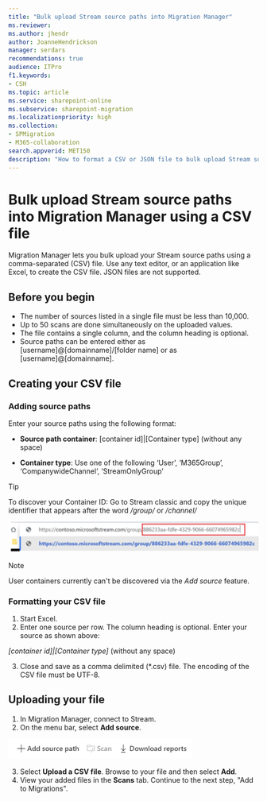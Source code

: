 ```yaml
---
title: "Bulk upload Stream source paths into Migration Manager"
ms.reviewer: 
ms.author: jhendr
author: JoanneHendrickson
manager: serdars
recommendations: true
audience: ITPro
f1.keywords:
- CSH
ms.topic: article
ms.service: sharepoint-online
ms.subservice: sharepoint-migration
ms.localizationpriority: high
ms.collection: 
- SPMigration
- M365-collaboration
search.appverid: MET150
description: "How to format a CSV or JSON file to bulk upload Stream source paths into Migration Manager."
---
```


# Bulk upload Stream source paths into Migration Manager using a CSV file 

Migration Manager lets you bulk upload your Stream source paths using a comma-separated (CSV) file. Use any text editor, or an application like Excel, to create the CSV file.  JSON files are not supported.

## Before you begin

- The number of sources listed in a single file must be less than 10,000.
- Up to 50 scans are done simultaneously on the uploaded values.
- The file contains a single column, and the column heading is optional.
- Source paths can be entered either as [username]@[domainname]/[folder name]  or as [username]@[domainname].

## Creating your CSV file

### Adding source paths

Enter your source paths using the following format:

- **Source path container**:  [container id]|[Container type] (without any space) 

- **Container type**: Use one of the following ‘User’, ‘M365Group’, ‘CompanywideChannel’, ‘StreamOnlyGroup’ 

>[!Tip]
>To discover your Container ID: Go to Stream classic and copy the unique identifier that appears after the word */group/* or */channel/*
>
>![finding your container id](media/mm-stream-container-id.png)
 
>[!Note]
>User containers currently can't be discovered via the *Add source* feature. 


### Formatting your CSV file

1. Start Excel. 
2. Enter one source per row.  The column heading is optional. Enter your source as shown above:

*[container id]|[Container type]* (without any space) 

3. Close and save as a comma delimited (*.csv) file. The encoding of the CSV file must be UTF-8.


## Uploading your file

1. In Migration Manager, connect to Stream.
2. On the menu bar, select **Add source**.

  ![Add new source to upload bulk file](media/mm-upload-cloud-csv.png)


3. Select **Upload a CSV file**.  Browse to your file and then select **Add**.
4. View your added files in the **Scans** tab. Continue to the next step, "Add to Migrations".


 

    